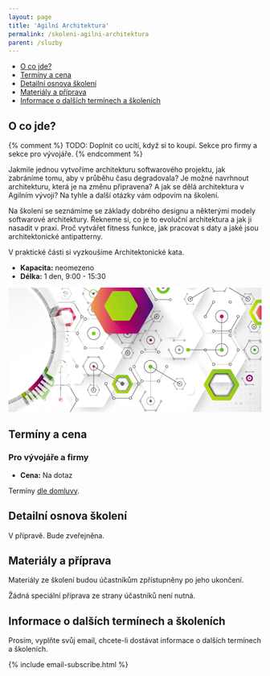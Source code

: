 ```yaml
---
layout: page
title: 'Agilní Architektura'
permalink: /skoleni-agilni-architektura
parent: /sluzby
---
```


- [O co jde?](/skoleni-agilni-architektura#o-co-jde)
- [Termíny a cena](/skoleni-agilni-architektura#termíny-a-cena)
- [Detailní osnova školení](/skoleni-agilni-architektura#detailní-osnova-školení)
- [Materiály a příprava](/skoleni-agilni-architektura#materiály-a-příprava)
- [Informace o dalších termínech a školeních](/skoleni-agilni-architektura#informace-o-dalších-termínech-a-školeních)

## O co jde?

{% comment %}
TODO: Doplnit co ucítí, když si to koupí. Sekce pro firmy a sekce pro vývojáře.
{% endcomment %}

Jakmile jednou vytvoříme architekturu softwarového projektu,
jak zabráníme tomu, aby v průběhu času degradovala?
Je možné navrhnout architekturu, která je na změnu připravena?
A jak se dělá architektura v Agilním vývoji?
Na tyhle a další otázky vám odpovím na školení.

Na školení se seznámíme se základy dobrého designu a
některými modely softwarové architektury.
Řekneme si, co je to evoluční architektura a jak ji nasadit v praxi.
Proč vytvářet fitness funkce, jak pracovat s daty a jaké jsou
architektonické antipatterny.

V praktické části si vyzkoušíme Architektonické kata.

- **Kapacita:** neomezeno
- **Délka:** 1 den, 9:00 - 15:30

![Agilní architektura](/assets/abstract-architecture.png)

## Termíny a cena

### Pro vývojáře a firmy

- **Cena:** Na dotaz

Termíny [dle domluvy](/kontakt).

## Detailní osnova školení

V přípravě. Bude zveřejněna.

## Materiály a příprava

Materiály ze školení budou účastníkům zpřístupněny po jeho ukončení.

Žádná speciální příprava ze strany účastníků není nutná.

## Informace o dalších termínech a školeních

Prosím, vyplňte svůj email, chcete-li dostávat informace o dalších termínech a školeních.

{% include email-subscribe.html %}






